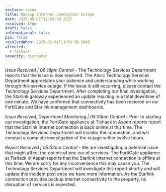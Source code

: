 ```yaml
---
section: issue
title: Backup internet connection outage
date: 2025-05-01T11:02:38.262Z
resolved: true
draft: false
informational: false
pin: false
resolvedWhen: 2025-05-01T11:03:38.264Z
affected:
  - Tiehack
severity: disrupted
---
```

*Issue Resolved | 06:18pm Central* - The Technology Services Department reports that the issue is now resolved. The Atelic Technology Services Department appreciates your patience and understanding while working through this service outage. If the issue is still occurring, please contact the Technology Services Department. After completing our final investigation, the Starlink gateway experienced an update resulting in a total downtime of one minute. We have confirmed that connectivity has been restored on our FortiGate and Starlink management dashboards.

*Issue Resolved, Department Monitoring | 05:03am Central* - Prior to starting our investigation, the FortiGate appliance at Tiehack in Aspen reports report that the Starlink internet connection is back online at this time. The Technology Services Department will monitor the connection, and will conduct a complete investigation of the outage within twelve hours.

*Report Received | 05:02am Central* - We are investigating a potential issue that might affect the uptime of one our of services. The FortiGate appliance at Tiehack in Aspen reports that the Starlink internet connection is offline at this time. We are sorry for any inconvenience this may cause you. The Technology Services Department will investigate this report shortly and will update this incident post once we have more information. As the Starlink connection provides backup internet connectivity to the property, no disruption of services is expected.